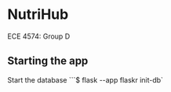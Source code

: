 # NutriHub
ECE 4574: Group D


## Starting the app

Start the database
```$ flask --app flaskr init-db`